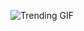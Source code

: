 
<!-- GIF_SECTION -->
![Trending GIF](https://media3.giphy.com/media/v1.Y2lkPThiYjIxNzcybnhrZnU5aGdybnl3N3ZydDk5Nzl2OHhpeXV3dWphemh4b3MwYnBzbyZlcD12MV9naWZzX3NlYXJjaCZjdD1n/Ws6T5PN7wHv3cY8xy8/giphy.gif)
<!-- END_GIF_SECTION -->
